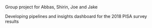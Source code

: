 Group project for Abbas, Shirin, Joe and Jake

Developing pipelines and insights dashboard for the 2018 PISA survey results

